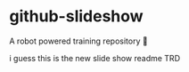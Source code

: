 # github-slideshow
A robot powered training repository :robot:

i guess this is the new slide show readme TRD
